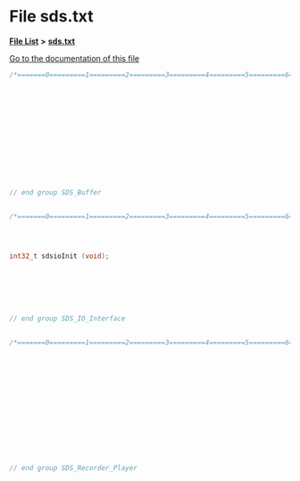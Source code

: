 

# File sds.txt

[**File List**](files.md) **>** [**sds.txt**](sds_8txt.md)

[Go to the documentation of this file](sds_8txt.md)


```C++
/*=======0=========1=========2=========3=========4=========5=========6=========7=========8=========9=========0=========1====*/














// end group SDS_Buffer


/*=======0=========1=========2=========3=========4=========5=========6=========7=========8=========9=========0=========1====*/




int32_t sdsioInit (void);







// end group SDS_IO_Interface


/*=======0=========1=========2=========3=========4=========5=========6=========7=========8=========9=========0=========1====*/















// end group SDS_Recorder_Player
```


